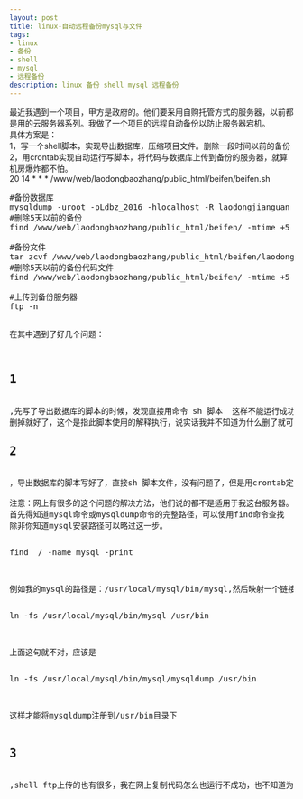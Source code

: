 ```yaml
---
layout: post
title: linux-自动远程备份mysql与文件
tags:
- linux
- 备份
- shell
- mysql
- 远程备份
description: linux 备份 shell mysql 远程备份
---
```

最近我遇到一个项目，甲方是政府的。他们要采用自购托管方式的服务器，以前都是用的云服务器系列。我做了一个项目的远程自动备份以防止服务器宕机。
<br>
具体方案是：
<br>
1，写一个shell脚本，实现导出数据库，压缩项目文件。删除一段时间以前的备份
<br>
2，用crontab实现自动运行写脚本，将代码与数据库上传到备份的服务器，就算机房爆炸都不怕。
<br>
20 14 * * * /www/web/laodongbaozhang/public_html/beifen/beifen.sh
<pre class="code">
#备份数据库
mysqldump -uroot -pLdbz_2016 -hlocalhost -R laodongjianguan > /www/web/laodongbaozhang/public_html/beifen/laodongjianguan`date "+%Y%m%d"`.sql
#删除5天以前的备份
find /www/web/laodongbaozhang/public_html/beifen/ -mtime +5 -name '*.sql' -exec rm -rf {} \;

#备份文件
tar zcvf /www/web/laodongbaozhang/public_html/beifen/laodongjianguan`date "+%Y%m%d"`.tar.gz /www/web/laodongbaozhang/public_html/laodongjianguan
#删除5天以前的备份代码文件
find /www/web/laodongbaozhang/public_html/beifen/ -mtime +5 -name '*.tar.gz' -exec rm -rf {} \;

#上传到备份服务器
ftp -n</</!
open 118.123.7.34
user laodongbaozhang laodongbaozhang
binary
cd /public_html/ftp_bak
lcd /www/web/laodongbaozhang/public_html/beifen
prompt
put laodongjianguan`date "+%Y%m%d"`.sql
put laodongjianguan`date "+%Y%m%d"`.tar.gz
delete laodongjianguan`date "+%Y%m%m" "5 days ago"`.sql
delete laodongjianguan`date "+%Y%m%m" "5 days ago"`.tar.gz
close
bye
!
</pre>

在其中遇到了好几个问题：<br>
<h2>1</h2>
,先写了导出数据库的脚本的时候，发现直接用命令 sh 脚本  这样不能运行成功，因为是在网上复制的代码。后台经过反复的修改测试发现，把头部的#!/bin/bash  
删掉就好了，这个是指此脚本使用的解释执行，说实话我并不知道为什么删了就可以运行成功，反正是成功，记得多测试。
<h2>2</h2>
，导出数据库的脚本写好了，直接sh 脚本文件，没有问题了，但是用crontab定时运行，导出的数据库为0kb。 经过查看crontan的日志文件提示：mysqldump: command not found。说明mysqldump 命令没找到，需要找出mysql的安装命令，将mysqldump注册到/usr/bin 下面。  <br>
<font color"red">注意：</font>网上有很多的这个问题的解决方法，他们说的都不是适用于我这台服务器。
首先得知道mysql命令或mysqldump命令的完整路径，可以使用find命令查找
除非你知道mysql安装路径可以略过这一步。<br>
<pre class="code">find  / -name mysql -print</pre><br>
例如我的mysql的路径是：/usr/local/mysql/bin/mysql,然后映射一个链接到/usr/bin目录下，相当于建立一个链接文件<br>
<pre class="code">ln -fs /usr/local/mysql/bin/mysql /usr/bin</pre><br>
上面这句就不对，应该是<br>
<pre class="code">ln -fs /usr/local/mysql/bin/mysql/mysqldump /usr/bin</pre><br>
这样才能将mysqldump注册到/usr/bin目录下<br>
<h2>3</h2>
,shell ftp上传的也有很多，我在网上复制代码怎么也运行不成功，也不知道为什么，最后参考网上的，用vi命令重新写了一篇才运行成功了。<br>
